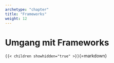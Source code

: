 ```yaml
---
archetype: "chapter"
title: "Frameworks"
weight: 12
---
```



# Umgang mit Frameworks


`{{< children showhidden="true" >}}`{=markdown}
